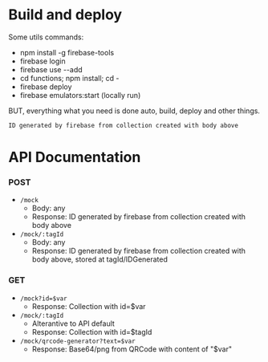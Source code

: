 # Build and deploy
Some utils commands:

- npm install -g firebase-tools
- firebase login
- firebase use --add
- cd functions; npm install; cd -
- firebase deploy
- firebase emulators:start (locally run)

BUT, everything what you need is done auto, build, deploy and other things.

```
ID generated by firebase from collection created with body above
```

# API Documentation

### POST 
- `/mock`
  - Body: any
  - Response: ID generated by firebase from collection created with body above
- `/mock/:tagId`
  - Body: any
  - Response: ID generated by firebase from collection created with body above, stored at tagId/IDGenerated

### GET
- `/mock?id=$var`
  - Response: Collection with id=$var
- `/mock/:tagId`
  - Alterantive to API default 
  - Response: Collection with id=$tagId
- `/mock/qrcode-generator?text=$var`
  - Response: Base64/png from QRCode with content of "$var"
